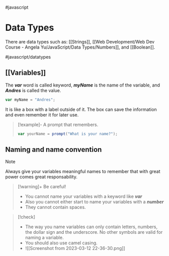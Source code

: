 #javascript 

# Data Types 

There are data types such as: [[Strings]], [[Web Development/Web Dev Course - Angela Yu/JavaScript/Data Types/Numbers]], and [[Boolean]].

#javascript/datatypes

## [[Variables]] 

The ***var*** word is called keyword, ***myName*** is the name of the variable, and ***Andres*** is called the value.

```js
var myName = "Andres";
```

It is like a box with a label outside of it. The box can save the information and even remember it for later use.

> [!example]- A prompt that remembers.
> ```js
> var yourName = prompt("What is your name?");
>```

## Naming and name convention

>[!note]
>Always give your variables meaningful names to remember that with great power comes great responsability.

>[!warning]+ Be careful!
> - You cannot name your variables with a keyword like ***var***
> - Also you cannot either start to name your variables with a ***number***
> - They cannot contain spaces.

>[!check]
> - The way you name variables can only contain letters, numbers, the dollar sign and the underscore. No other symbols are valid for naming a variable.
>- You should also use camel casing. 
>- ![[Screenshot from 2023-03-12 22-36-30.png]]











